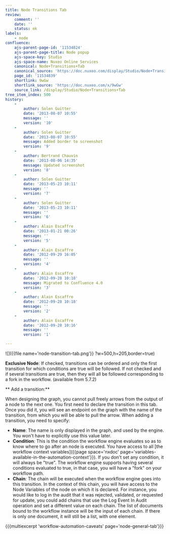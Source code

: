 ```yaml
---
title: Node Transitions Tab
review:
    comment: ''
    date: ''
    status: ok
labels:
    - node
confluence:
    ajs-parent-page-id: '11534824'
    ajs-parent-page-title: Node popup
    ajs-space-key: Studio
    ajs-space-name: Nuxeo Online Services
    canonical: Node+Transitions+Tab
    canonical_source: 'https://doc.nuxeo.com/display/Studio/Node+Transitions+Tab'
    page_id: '11534839'
    shortlink: 9wGw
    shortlink_source: 'https://doc.nuxeo.com/x/9wGw'
    source_link: /display/Studio/Node+Transitions+Tab
tree_item_index: 500
history:
    -
        author: Solen Guitter
        date: '2013-08-07 10:55'
        message: ''
        version: '10'
    -
        author: Solen Guitter
        date: '2013-08-07 10:55'
        message: Added border to screenshot
        version: '9'
    -
        author: Bertrand Chauvin
        date: '2013-08-06 14:35'
        message: Updated screenshot
        version: '8'
    -
        author: Solen Guitter
        date: '2013-05-23 10:11'
        message: ''
        version: '7'
    -
        author: Solen Guitter
        date: '2013-05-23 10:11'
        message: ''
        version: '6'
    -
        author: Alain Escaffre
        date: '2013-01-21 00:26'
        message: ''
        version: '5'
    -
        author: Alain Escaffre
        date: '2012-09-29 16:05'
        message: ''
        version: '4'
    -
        author: Alain Escaffre
        date: '2012-09-28 10:18'
        message: Migrated to Confluence 4.0
        version: '3'
    -
        author: Alain Escaffre
        date: '2012-09-28 10:18'
        message: ''
        version: '2'
    -
        author: Alain Escaffre
        date: '2012-09-28 10:16'
        message: ''
        version: '1'

---
```

![]({{file name='node-transition-tab.png'}} ?w=500,h=205,border=true)

**Exclusive Node**: If checked, transitions can be ordered and only the first transition for which conditions are true will be followed. If not checked and if several transitions are true, then they will all be followed corresponding to a fork in the workflow. (available from 5.7.2)

** Add a transition:**

When designing the graph, you cannot pull freely arrows from the output of a node to the next one. You first need to declare the transition in this tab. Once you did it, you will see an endpoint on the graph with the name of the transition, from which you will be able to pull the arrow.
When adding a transition, you need to specify:

*   **Name**: The name is only displayed in the graph, and used by the engine. You won't have to explicitly use this value later.
*   **Condition**: This is the condition the workflow engine evaluates so as to know where to go after an node is executed. You have access to all [the workflow context variables]({{page space='nxdoc' page='variables-available-in-the-automation-context'}}). If you don't set any condition, it will always be "true". The workflow engine supports having several conditions evaluated to true, in that case, you will have a "fork" on your workflow path.
*   **Chain**: The chain will be executed when the workflow engine goes into this transition. In the context of this chain, you will have access to the Node Variables of the node on which it is declared. For instance, you would like to log in the audit that it was rejected, validated, or requested for update, you could add chains that use the Log Event In Audit  operation and set a different value on each chain. The list of documents bound to the workflow instance will be the input of each chain. If there is only one document, it will still be a list, with one element.

{{{multiexcerpt 'workflow-automation-caveats' page='node-general-tab'}}}
